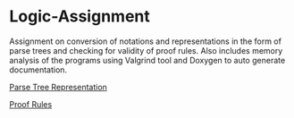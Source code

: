 # Logic-Assignment
Assignment on conversion of notations and representations in the form of parse trees and checking for validity of proof rules.
Also includes memory analysis of the programs using Valgrind tool and Doxygen to auto generate documentation.

[Parse Tree Representation](https://github.com/anand-parth/Logic-Assignment/blob/master/Q1/Q1.cpp) </br>

[Proof Rules](https://github.com/anand-parth/Logic-Assignment/blob/master/Q2/Q2.cpp) </br>
